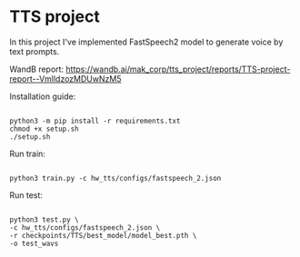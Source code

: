 # TTS project

In this project I've implemented FastSpeech2 model to generate voice by text prompts.

WandB report:
https://wandb.ai/mak_corp/tts_project/reports/TTS-project-report--VmlldzozMDUwNzM5

Installation guide:
```shell

python3 -m pip install -r requirements.txt
chmod +x setup.sh
./setup.sh

```

Run train:
```shell

python3 train.py -c hw_tts/configs/fastspeech_2.json

```

Run test:
```shell

python3 test.py \
-c hw_tts/configs/fastspeech_2.json \
-r checkpoints/TTS/best_model/model_best.pth \
-o test_wavs

```
